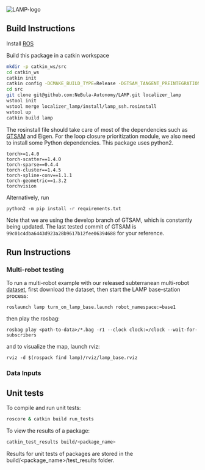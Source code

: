![LAMP-logo](https://github.com/NeBula-Autonomy/LAMP/blob/main/LAMP-logo.png)


## Build Instructions

Install [ROS](http://wiki.ros.org/ROS/Installation)

Build this package in a catkin workspace 
```bash
mkdir -p catkin_ws/src
cd catkin_ws
catkin init
catkin config -DCMAKE_BUILD_TYPE=Release -DGTSAM_TANGENT_PREINTEGRATION=OFF -DGTSAM_BUILD_WITH_MARCH_NATIVE=OFF -DOPENGV_BUILD_WITH_MARCH_NATIVE=OFF -DBUILD_TEASER_FPFH=ON
cd src
git clone git@github.com:NeBula-Autonomy/LAMP.git localizer_lamp
wstool init
wstool merge localizer_lamp/install/lamp_ssh.rosinstall
wstool up
catkin build lamp
```
The rosinstall file should take care of most of the dependencies such as [GTSAM](https://github.com/borglab/gtsam) and Eigen.
For the loop closure prioritization module, we also need to install some Python dependencies. This package uses python2.
```
torch>=1.4.0
torch-scatter==1.4.0
torch-sparse==0.4.4
torch-cluster==1.4.5
torch-spline-conv==1.1.1
torch-geometric==1.3.2
torchvision
```
Alternatively, run

```
python2 -m pip install -r requirements.txt
```

Note that we are using the develop branch of GTSAM, which is constantly being updated. 
The last tested commit of GTSAM is `99c01c4dba6443d923a28b9617b12fee06394688` for your reference. 

## Run Instructions

### Multi-robot testing 
To run a multi-robot example with our released subterranean multi-robot [dataset](https://github.com/NeBula-Autonomy/nebula-multirobot-dataset), first download the dataset, 
then start the LAMP base-station process: 
```
roslaunch lamp turn_on_lamp_base.launch robot_namespace:=base1
```
then play the rosbag:
```
rosbag play <path-to-data>/*.bag -r1 --clock clock:=/clock --wait-for-subscribers
```
and to visualize the map, launch rviz:
```
rviz -d $(rospack find lamp)/rviz/lamp_base.rviz
```

### Data Inputs


## Unit tests
To compile and run unit tests:
```bash
roscore & catkin build run_tests
``` 

To view the results of a package:
```bash
catkin_test_results build/<package_name>
``` 
Results for unit tests of packages are stored in the build/<package_name>/test_results folder.

